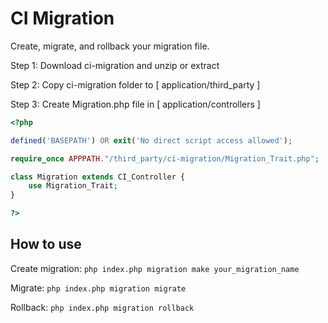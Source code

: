 CI Migration
========

Create, migrate, and rollback your migration file.

Step 1: Download ci-migration and unzip or extract

Step 2: Copy ci-migration folder to [ application/third_party ]

Step 3: Create Migration.php file in [ application/controllers ]
```php
<?php

defined('BASEPATH') OR exit('No direct script access allowed');

require_once APPPATH."/third_party/ci-migration/Migration_Trait.php";

class Migration extends CI_Controller {
	use Migration_Trait;
}

?>
```

## How to use

Create migration:
```php index.php migration make your_migration_name```

Migrate:
```php index.php migration migrate```

Rollback:
```php index.php migration rollback```
